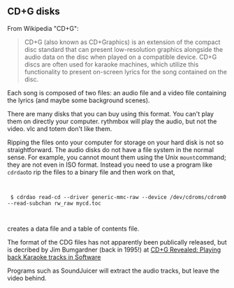 
##  CD+G disks 


From Wikipedia "CD+G":


   > CD+G (also known as CD+Graphics)
is an extension of the compact disc standard that can
present low-resolution graphics alongside the audio data
on the disc when played on a compatible device.
CD+G discs are often used for karaoke machines,
which utilize this functionality to present on-screen
lyrics for the song contained on the disc.



Each song is composed of two files: an audio file
and a video file containing the lyrics (and maybe
some background scenes).


There are many disks that you can buy using this format.
You can't play them on directly your computer.
rythmbox will play the audio, but not the video.
vlc and totem don't like them.


Ripping the files onto your computer for storage on your
hard disk is not so straightforward. The audio disks do
not have a file system in the normal sense. For example,
you cannot mount them using the Unix `mount`command; they are not even in ISO format. Instead you need
to use a program like `cdrdao`to rip the
files to a binary file and then work on that,

```

          
 $ cdrdao read-cd --driver generic-mmc-raw --device /dev/cdroms/cdrom0 --read-subchan rw_raw mycd.toc
          
        
```


creates a data file and a table of contents file.


The format of the CDG files has not apparently been publically released,
but is decribed by Jim Bumgardner (back in 1995!) at [CD+G Revealed: Playing back Karaoke tracks in Software](http://jbum.com/cdg_revealed.html) 


Programs such as SoundJuicer will extract the audio
tracks, but leave the video behind.
